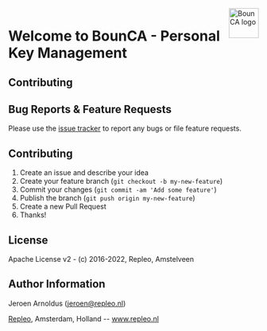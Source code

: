 <a href="https://bounca.org/">
    <img src="https://www.bounca.org/_images/BounCA-logo.png" alt="BounCA logo" title="BounCA" align="right" height="60" />
</a>

# Welcome to BounCA - Personal Key Management

## Contributing


## Bug Reports & Feature Requests

Please use the [issue tracker](https://gitlab.com/bounca/bounca/-/issues) to report any bugs or file feature requests.

## Contributing

1. Create an issue and describe your idea
2. Create your feature branch (`git checkout -b my-new-feature`)
3. Commit your changes (`git commit -am 'Add some feature'`)
4. Publish the branch (`git push origin my-new-feature`)
5. Create a new Pull Request
6. Thanks!

## License

Apache License v2 - (c) 2016-2022, Repleo, Amstelveen

## Author Information

Jeroen Arnoldus (jeroen@repleo.nl)

[Repleo](https://www.repleo.nl), Amsterdam, Holland -- www.repleo.nl


